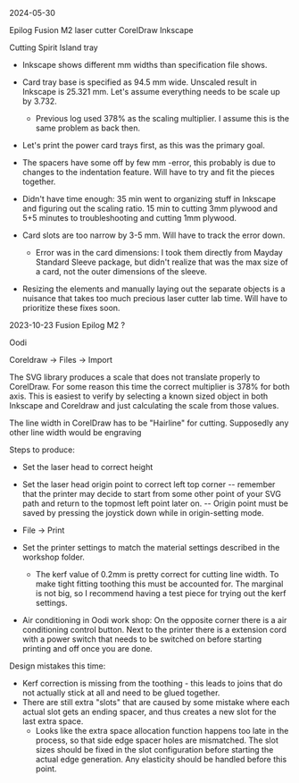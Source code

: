 2024-05-30

Epilog Fusion M2 laser cutter
CorelDraw
Inkscape

Cutting Spirit Island tray

- Inkscape shows different mm widths than specification file shows.
- Card tray base is specified as 94.5 mm wide. Unscaled result in Inkscape is
  25.321 mm. Let's assume everything needs to be scale up by 3.732.
  - Previous log used 378% as the scaling multiplier. I assume this is the
    same problem as back then.
    
- Let's print the power card trays first, as this was the primary goal.

- The spacers have some off by few mm -error, this probably is due to changes
  to the indentation feature. Will have to try and fit the pieces together.
  
- Didn't have time enough: 35 min went to organizing stuff in Inkscape and figuring
out the scaling ratio. 15 min to cutting 3mm plywood and 5+5 minutes to troubleshooting
and cutting 1mm plywood.

- Card slots are too narrow by 3-5 mm. Will have to track the error down.
  - Error was in the card dimensions: I took them directly from Mayday Standard Sleeve
    package, but didn't realize that was the max size of a card, not the outer dimensions
    of the sleeve.

- Resizing the elements and manually laying out the separate objects is a nuisance
  that takes too much precious laser cutter lab time. Will have to prioritize these
  fixes soon.


2023-10-23
Fusion Epilog M2 ?

Oodi


Coreldraw -> Files -> Import

The SVG library produces a scale that does not translate properly to CorelDraw.
For some reason this time the correct multiplier is 378% for both axis.
This is easiest to verify by selecting a known sized object in both Inkscape and Coreldraw and
just calculating the scale from those values.

The line width in CorelDraw has to be "Hairline" for cutting.
Supposedly any other line width would be engraving

Steps to produce:
- Set the laser head to correct height
- Set the laser head origin point to correct left top corner 
  -- remember that the printer may decide to start from some other point of your SVG 
     path and return to the topmost left point later on.
  -- Origin point must be saved by pressing the joystick down while in origin-setting mode.
- File -> Print
- Set the printer settings to match the material settings described in the workshop folder.
  - The kerf value of 0.2mm is pretty correct for cutting line width. To make tight fitting toothing this
    must be accounted for. The marginal is not big, so I recommend having a test piece for trying out the kerf
    settings.

- Air conditioning in Oodi work shop: On the opposite corner there is a air conditioning control button.
  Next to the printer there is a extension cord with a power switch that needs to be switched on before starting
  printing and off once you are done.


Design mistakes this time:

- Kerf correction is missing from the toothing - this leads to joins that do not actually stick at all
  and need to be glued together.
- There are still extra "slots" that are caused by some mistake where each actual slot gets an ending spacer,
  and thus creates a new slot for the last extra space.
  - Looks like the extra space allocation function happens too late in the process, so that side edge
    spacer holes are mismatched. The slot sizes should be fixed in the slot configuration before
    starting the actual edge generation. Any elasticity should be handled before this point.

